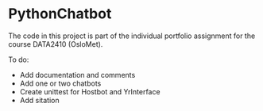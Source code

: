 # PythonChatbot

The code in this project is part of the individual portfolio assignment for the course DATA2410 (OsloMet).

To do:

* Add documentation and comments
* Add one or two chatbots
* Create unittest for Hostbot and YrInterface
* Add sitation


